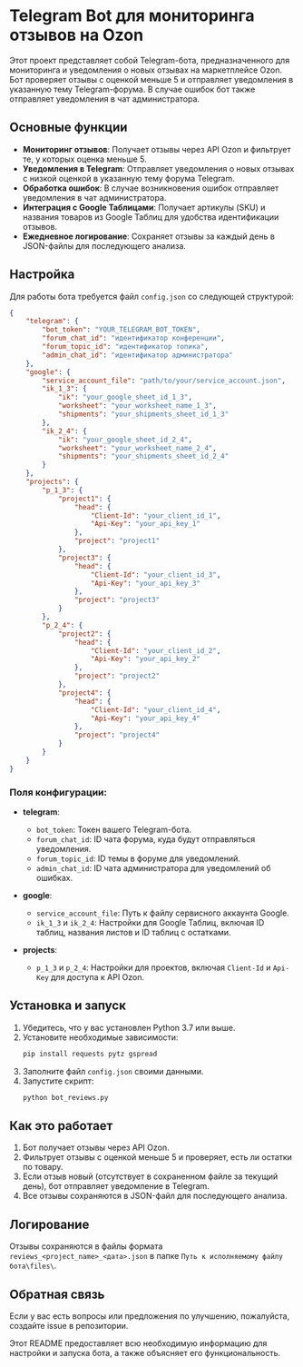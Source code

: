 # Telegram Bot для мониторинга отзывов на Ozon

Этот проект представляет собой Telegram-бота, предназначенного для мониторинга и уведомления о новых отзывах на маркетплейсе Ozon. Бот проверяет отзывы с оценкой меньше 5 и отправляет уведомления в указанную тему Telegram-форума. В случае ошибок бот также отправляет уведомления в чат администратора.

## Основные функции

- **Мониторинг отзывов**: Получает отзывы через API Ozon и фильтрует те, у которых оценка меньше 5.
- **Уведомления в Telegram**: Отправляет уведомления о новых отзывах с низкой оценкой в указанную тему форума Telegram.
- **Обработка ошибок**: В случае возникновения ошибок отправляет уведомления в чат администратора.
- **Интеграция с Google Таблицами**: Получает артикулы (SKU) и названия товаров из Google Таблиц для удобства идентификации отзывов.
- **Ежедневное логирование**: Сохраняет отзывы за каждый день в JSON-файлы для последующего анализа.

## Настройка

Для работы бота требуется файл `config.json` со следующей структурой:

```json
{
    "telegram": {
        "bot_token": "YOUR_TELEGRAM_BOT_TOKEN",
        "forum_chat_id": "идентификатор конференции",
        "forum_topic_id": "идентификатор топика",
        "admin_chat_id": "идентификатор администратора"
    },
    "google": {
        "service_account_file": "path/to/your/service_account.json",
        "ik_1_3": {
            "ik": "your_google_sheet_id_1_3",
            "worksheet": "your_worksheet_name_1_3",
            "shipments": "your_shipments_sheet_id_1_3"
        },
        "ik_2_4": {
            "ik": "your_google_sheet_id_2_4",
            "worksheet": "your_worksheet_name_2_4",
            "shipments": "your_shipments_sheet_id_2_4"
        }
    },
    "projects": {
        "p_1_3": {
            "project1": {
                "head": {
                    "Client-Id": "your_client_id_1",
                    "Api-Key": "your_api_key_1"
                },
                "project": "project1"
            },
            "project3": {
                "head": {
                    "Client-Id": "your_client_id_3",
                    "Api-Key": "your_api_key_3"
                },
                "project": "project3"
            }
        },
        "p_2_4": {
            "project2": {
                "head": {
                    "Client-Id": "your_client_id_2",
                    "Api-Key": "your_api_key_2"
                },
                "project": "project2"
            },
            "project4": {
                "head": {
                    "Client-Id": "your_client_id_4",
                    "Api-Key": "your_api_key_4"
                },
                "project": "project4"
            }
        }
    }
}
```

### Поля конфигурации:
- **telegram**:
  - `bot_token`: Токен вашего Telegram-бота.
  - `forum_chat_id`: ID чата форума, куда будут отправляться уведомления.
  - `forum_topic_id`: ID темы в форуме для уведомлений.
  - `admin_chat_id`: ID чата администратора для уведомлений об ошибках.
  
- **google**:
  - `service_account_file`: Путь к файлу сервисного аккаунта Google.
  - `ik_1_3` и `ik_2_4`: Настройки для Google Таблиц, включая ID таблиц, названия листов и ID таблиц с остатками.

- **projects**:
  - `p_1_3` и `p_2_4`: Настройки для проектов, включая `Client-Id` и `Api-Key` для доступа к API Ozon.

## Установка и запуск

1. Убедитесь, что у вас установлен Python 3.7 или выше.
2. Установите необходимые зависимости:
   ```bash
   pip install requests pytz gspread
   ```
3. Заполните файл `config.json` своими данными.
4. Запустите скрипт:
   ```bash
   python bot_reviews.py
   ```

## Как это работает

1. Бот получает отзывы через API Ozon.
2. Фильтрует отзывы с оценкой меньше 5 и проверяет, есть ли остатки по товару.
3. Если отзыв новый (отсутствует в сохраненном файле за текущий день), бот отправляет уведомление в Telegram.
4. Все отзывы сохраняются в JSON-файл для последующего анализа.

## Логирование

Отзывы сохраняются в файлы формата `reviews_<project_name>_<дата>.json` в папке `Путь к исполняемому файлу бота\files\`.

## Обратная связь

Если у вас есть вопросы или предложения по улучшению, пожалуйста, создайте issue в репозитории.


Этот README предоставляет всю необходимую информацию для настройки и запуска бота, а также объясняет его функциональность.
